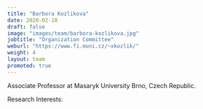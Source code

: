 ```yaml
---
title: "Barbora Kozlikova"
date: 2020-02-10
draft: false
image: "images/team/barbora-kozlikova.jpg"
jobtitle: "Organization Committee"
weburl: "https://www.fi.muni.cz/~xkozlik/"
weight: 4
layout: team
promoted: true
---
```


Associate Professor at Masaryk University Brno, Czech Republic. 

Research Interests: 